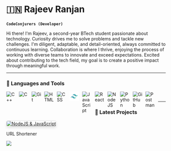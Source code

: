 # 🇮🇳 Rajeev Ranjan
**`CodeConjurers (Developer)`**

Hi there! I'm Rajeev, a second-year BTech student passionate about technology. Curiosity drives me to solve problems and tackle new challenges. I'm diligent, adaptable, and detail-oriented, always committed to continuous learning. Collaboration is where I thrive, enjoying the process of working with diverse teams to innovate and exceed expectations. Excited about contributing to the tech field, my goal is to create a positive impact through meaningful work.

___

### 🧰 Languages and Tools

<img align="left" alt="C++" width="30px" style="padding-right:10px;" src="https://cdn.jsdelivr.net/gh/devicons/devicon/icons/cplusplus/cplusplus-plain.svg" />
<img align="left" alt="C" width="30px" style="padding-right:10px;" src="https://cdn.jsdelivr.net/gh/devicons/devicon/icons/c/c-plain.svg" />
<img align="left" alt="Git" width="30px" style="padding-right:10px;" src="https://cdn.jsdelivr.net/gh/devicons/devicon/icons/git/git-original.svg" />
<img align="left" alt="HTML" width="30px" style="padding-right:10px;" src="https://cdn.jsdelivr.net/gh/devicons/devicon/icons/html5/html5-plain.svg" />
<img align="left" alt="CSS" width="30px" style="padding-right:10px;" src="https://cdn.jsdelivr.net/gh/devicons/devicon/icons/css3/css3-plain.svg" />
<img align="left" alt="Tailwind CSS" width="30px" style="padding-right:10px;" src="https://raw.githubusercontent.com/github/explore/main/topics/tailwind/tailwind.png" />
<img align="left" alt="JavaScript" width="30px" style="padding-right:10px;" src="https://cdn.jsdelivr.net/gh/devicons/devicon/icons/javascript/javascript-plain.svg" />
<img align="left" alt="React" width="30px" style="padding-right:10px;" src="https://cdn.jsdelivr.net/gh/devicons/devicon/icons/react/react-original.svg" />
<img align="left" alt="NodeJS" width="30px" style="padding-right:10px;" src="https://cdn.jsdelivr.net/gh/devicons/devicon/icons/nodejs/nodejs-original.svg" />
<img align="left" alt="Python" width="30px" style="padding-right:10px;" src="https://cdn.jsdelivr.net/gh/devicons/devicon/icons/python/python-plain.svg" />
<img align="left" alt="GitHub" width="30px" src="https://user-images.githubusercontent.com/3369400/139448065-39a229ba-4b06-434b-bc67-616e2ed80c8f.png" style="padding-right:10px;" />
<img align="left" alt="Postman" width="30px" style="padding-right:10px;" src="https://cdn.jsdelivr.net/gh/devicons/devicon/icons/postman/postman-original.svg" />
<br>

____


### 💼 Latest Projects

<!-- BEGIN LINKEDIN-CARDS -->
<a href="https://www.linkedin.com/posts/rajeev12r_nodejs-javascript-webdevelopment-activity-7207803559260688385-VCRV?utm_source=share&utm_medium=member_desktop" target="_blank">
  <img src="https://i.postimg.cc/QCpG1HzK/Screenshot-2024-07-28-at-2-02-36-AM.png" alt="NodeJS & JavaScript" style="width: 250px; height: 140px; border-radius: 5px; border: 1px solid #ddd; box-shadow: 0 4px 8px rgba(0,0,0,0.1);">
</a>

URL Shortener
<!-- END LINKEDIN-CARDS -->

[<img src="https://custom-icon-badges.demolab.com/badge/-Follow%20Me%20On%20LinkedIn-blue?style=for-the-badge&logo=linkedin&logoColor=white"/>](https://www.linkedin.com/in/rajeev12r)






